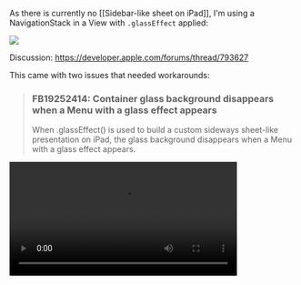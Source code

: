 As there is currently no [[Sidebar-like sheet on iPad]], I'm using a NavigationStack in a View with `.glassEffect` applied:

![](https://box-swiftui-garden.fra1.cdn.digitaloceanspaces.com/ipad_glass_sheet_sidebar.png)

Discussion: https://developer.apple.com/forums/thread/793627

This came with two issues that needed workarounds:

> ### FB19252414: Container glass background disappears when a Menu with a glass effect appears
> 
> When .glassEffect() is used to build a custom sideways sheet-like presentation on iPad, the glass background disappears when a Menu with a glass effect appears.

<video src="https://box-swiftui-garden.fra1.cdn.digitaloceanspaces.com/glass_background_disappearing.mov" controls width="400"/>

(this can be worked around by putting the glass in `.background` using `Color.clear.glassEffect()` )

Toolbar buttons in the bottom toolbar align with the device safe area instead of the NavigationStack container / are shown without padding inside the container:

![[toolbar_buttons_ipad_glass_sidebar.png|350]]

(this can be worked around by avoiding the toolbar and using a .safeAreaBar + custom standalone glass buttons)


Example code:

<<< @/SnippetsIPad/CustomGlassSidebarExample.swift
